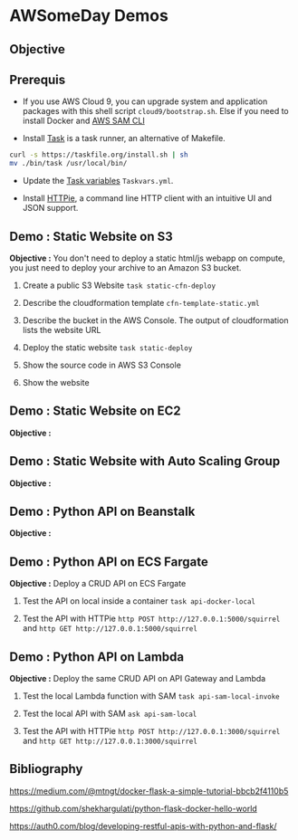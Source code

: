 # AWSomeDay Demos

## Objective

## Prerequis

- If you use AWS Cloud 9, you can upgrade system and application packages with this shell script `cloud9/bootstrap.sh`. Else if you need to install Docker and [AWS SAM CLI](https://aws.amazon.com/serverless/sam/)

- Install [Task](https://taskfile.org/) is a task runner, an alternative of Makefile.

```bash
curl -s https://taskfile.org/install.sh | sh
mv ./bin/task /usr/local/bin/
```

- Update the [Task variables](https://taskfile.org/#/usage?id=variables) `Taskvars.yml`.

- Install [HTTPie](https://httpie.org/doc#linux), a command line HTTP client with an intuitive UI and JSON support.

## Demo : Static Website on S3

**Objective :** You don't need to deploy a static html/js webapp on compute, you just need to deploy your archive to an Amazon S3 bucket.

1. Create a public S3 Website `task static-cfn-deploy`

1. Describe the cloudformation template `cfn-template-static.yml`

1. Describe the bucket in the AWS Console. The output of cloudformation lists the website URL

1. Deploy the static website `task static-deploy`

1. Show the source code in AWS S3 Console

1. Show the website

## Demo : Static Website on EC2

**Objective :**

## Demo : Static Website with Auto Scaling Group

**Objective :**

## Demo : Python API on Beanstalk

**Objective :**

## Demo : Python API on ECS Fargate

**Objective :** Deploy a CRUD API on ECS Fargate

1. Test the API on local inside a container `task api-docker-local`

1. Test the API with HTTPie `http POST http://127.0.0.1:5000/squirrel` and `http GET http://127.0.0.1:5000/squirrel`

## Demo : Python API on Lambda
**Objective :** Deploy the same CRUD API on API Gateway and Lambda

1. Test the local Lambda function with SAM `task api-sam-local-invoke`

1. Test the local API with SAM `ask api-sam-local`

1. Test the API with HTTPie `http POST http://127.0.0.1:3000/squirrel` and `http GET http://127.0.0.1:3000/squirrel`



## Bibliography

<https://medium.com/@mtngt/docker-flask-a-simple-tutorial-bbcb2f4110b5>

<https://github.com/shekhargulati/python-flask-docker-hello-world>

<https://auth0.com/blog/developing-restful-apis-with-python-and-flask/>
